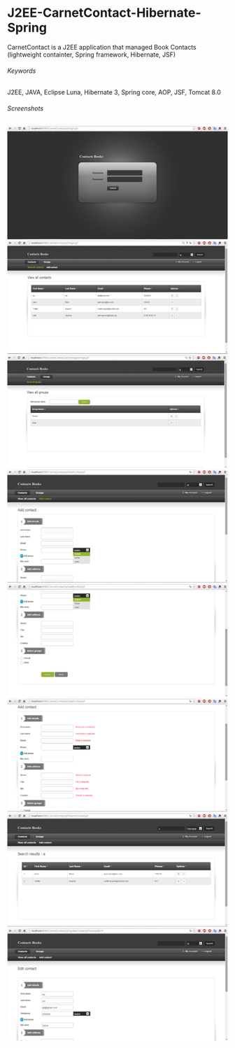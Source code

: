 J2EE-CarnetContact-Hibernate-Spring
===================================

CarnetContact is a J2EE application that managed Book Contacts (lightweight containter, Spring framework, Hibernate, JSF)

###### Keywords
J2EE, JAVA, Eclipse Luna, Hibernate 3, Spring core, AOP, JSF, Tomcat 8.0

###### Screenshots
![alt text](https://github.com/Kingsousse/J2EE-CarnetContact-Hibernate-Spring/blob/master/screenshot/capt1.png "screen 1")
![alt text](https://github.com/Kingsousse/J2EE-CarnetContact-Hibernate-Spring/blob/master/screenshot/capt2.png "screen 2")
![alt text](https://github.com/Kingsousse/J2EE-CarnetContact-Hibernate-Spring/blob/master/screenshot/capt3.png "screen 3")
![alt text](https://github.com/Kingsousse/J2EE-CarnetContact-Hibernate-Spring/blob/master/screenshot/capt4.png "screen 4")
![alt text](https://github.com/Kingsousse/J2EE-CarnetContact-Hibernate-Spring/blob/master/screenshot/capt5.png "screen 5")
![alt text](https://github.com/Kingsousse/J2EE-CarnetContact-Hibernate-Spring/blob/master/screenshot/capt6.png "screen 6")
![alt text](https://github.com/Kingsousse/J2EE-CarnetContact-Hibernate-Spring/blob/master/screenshot/capt7.png "screen 7")
![alt text](https://github.com/Kingsousse/J2EE-CarnetContact-Hibernate-Spring/blob/master/screenshot/capt8.png "screen 8")
